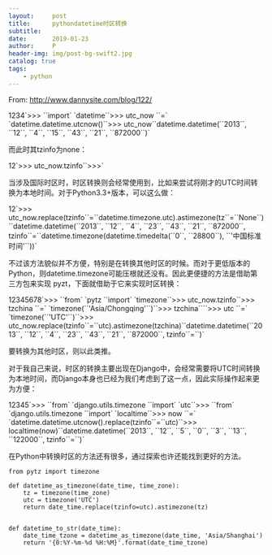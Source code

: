 ```yaml
---
layout:     post
title:      pythondatetime时区转换
subtitle:   
date:       2019-01-23
author:     P
header-img: img/post-bg-swift2.jpg
catalog: true
tags:
    - python
---
```

From: http://www.dannysite.com/blog/122/
<td class="gutter">1234</td><td class="code">`>>> ``import` `datetime``>>> utc_now ``=` `datetime.datetime.utcnow()``>>> utc_now``datetime.datetime(``2013``, ``12``, ``4``, ``15``, ``43``, ``21``, ``872000``)`</td>

而此时其tzinfo为none：
<td class="gutter">12</td><td class="code">`>>> utc_now.tzinfo``>>>`</td>

当涉及国际时区时，时区转换则会经常使用到，比如来尝试将刚才的UTC时间转换为本地时间。对于Python3.3+版本，可以这么做：
<td class="gutter">12</td><td class="code">`>>> utc_now.replace(tzinfo``=``datetime.timezone.utc).astimezone(tz``=``None``)``datetime.datetime(``2013``, ``12``, ``4``, ``23``, ``43``, ``21``, ``872000``, tzinfo``=``datetime.timezone(datetime.timedelta(``0``, ``28800``), ``'中国标准时间'``))`</td>

不过该方法貌似并不方便，特别是在转换其他时区的时候。而对于更低版本的Python，则datetime.timezone可能压根就还没有。因此更便捷的方法是借助第三方包来实现  pyzt，下面就借助于它来实现时区转换：
<td class="gutter">12345678</td><td class="code">`>>> ``from` `pytz ``import` `timezone``>>> utc_now.tzinfo``>>> tzchina ``=` `timezone(``'Asia/Chongqing'``)``>>> tzchina``<DstTzInfo ``'Asia/Chongqing'` `LMT``+``7``:``06``:``00` `STD>``>>> utc ``=` `timezone(``'UTC'``)``>>> utc_now.replace(tzinfo``=``utc).astimezone(tzchina)``datetime.datetime(``2013``, ``12``, ``4``, ``23``, ``43``, ``21``, ``872000``, tzinfo``=``<DstTzInfo ``'Asia/Chongqing'` `CST``+``8``:``00``:``00` `STD>)`</td>

要转换为其他时区，则以此类推。

对于我自己来说，时区的转换主要出现在Django中，会经常需要将UTC时间转换为本地时间，而Django本身也已经为我们考虑到了这一点，因此实际操作起来更为方便：
<td class="gutter">12345</td><td class="code">`>>> ``from` `django.utils.timezone ``import` `utc``>>> ``from` `django.utils.timezone ``import` `localtime``>>> now ``=` `datetime.datetime.utcnow().replace(tzinfo``=``utc)``>>> localtime(now)``datetime.datetime(``2013``, ``12``, ``5``, ``0``, ``3``, ``13``, ``122000``, tzinfo``=``<DstTzInfo ``'Asia/Shanghai'` `CST``+``8``:``00``:``00` `STD>)`</td>

在Python中转换时区的方法还有很多，通过探索也许还能找到更好的方法。

```
from pytz import timezone

def datetime_as_timezone(date_time, time_zone):
    tz = timezone(time_zone)
    utc = timezone('UTC')
    return date_time.replace(tzinfo=utc).astimezone(tz)


def datetime_to_str(date_time):
    date_time_tzone = datetime_as_timezone(date_time, 'Asia/Shanghai')
    return '{0:%Y-%m-%d %H:%M}'.format(date_time_tzone)
```
